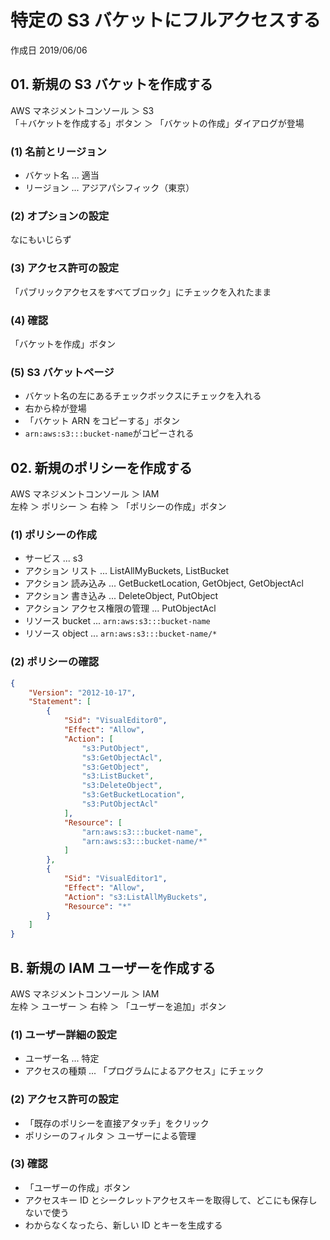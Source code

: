 # 特定の S3 バケットにフルアクセスする

作成日 2019/06/06

## 01. 新規の S3 バケットを作成する

AWS マネジメントコンソール ＞ S3\
「＋バケットを作成する」ボタン ＞ 「バケットの作成」ダイアログが登場

### (1) 名前とリージョン

-   バケット名 ... 適当
-   リージョン ... アジアパシフィック（東京）

### (2) オプションの設定

なにもいじらず

### (3) アクセス許可の設定

「パブリックアクセスをすべてブロック」にチェックを入れたまま

### (4) 確認

「バケットを作成」ボタン

### (5) S3 バケットページ

-   バケット名の左にあるチェックボックスにチェックを入れる
-   右から枠が登場
-   「バケット ARN をコピーする」ボタン
-   `arn:aws:s3:::bucket-name`がコピーされる

## 02. 新規のポリシーを作成する

AWS マネジメントコンソール ＞ IAM\
左枠 ＞ ポリシー ＞ 右枠 ＞ 「ポリシーの作成」ボタン

### (1) ポリシーの作成

-   サービス ... s3
-   アクション リスト ... ListAllMyBuckets, ListBucket
-   アクション 読み込み ... GetBucketLocation, GetObject, GetObjectAcl
-   アクション 書き込み ... DeleteObject, PutObject
-   アクション アクセス権限の管理 ... PutObjectAcl
-   リソース bucket ... `arn:aws:s3:::bucket-name`
-   リソース object ... `arn:aws:s3:::bucket-name/*`

### (2) ポリシーの確認

```json
{
    "Version": "2012-10-17",
    "Statement": [
        {
            "Sid": "VisualEditor0",
            "Effect": "Allow",
            "Action": [
                "s3:PutObject",
                "s3:GetObjectAcl",
                "s3:GetObject",
                "s3:ListBucket",
                "s3:DeleteObject",
                "s3:GetBucketLocation",
                "s3:PutObjectAcl"
            ],
            "Resource": [
                "arn:aws:s3:::bucket-name",
                "arn:aws:s3:::bucket-name/*"
            ]
        },
        {
            "Sid": "VisualEditor1",
            "Effect": "Allow",
            "Action": "s3:ListAllMyBuckets",
            "Resource": "*"
        }
    ]
}
```

## B. 新規の IAM ユーザーを作成する

AWS マネジメントコンソール ＞ IAM\
左枠 ＞ ユーザー ＞ 右枠 ＞ 「ユーザーを追加」ボタン

### (1) ユーザー詳細の設定

-   ユーザー名 ... 特定
-   アクセスの種類 ... 「プログラムによるアクセス」にチェック

### (2) アクセス許可の設定

-   「既存のポリシーを直接アタッチ」をクリック
-   ポリシーのフィルタ ＞ ユーザーによる管理

### (3) 確認

-   「ユーザーの作成」ボタン
-   アクセスキー ID とシークレットアクセスキーを取得して、どこにも保存しないで使う
-   わからなくなったら、新しい ID とキーを生成する
